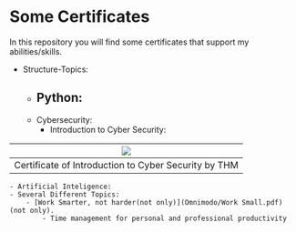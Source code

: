 # Some Certificates

In this repository you will find some certificates that support my abilities/skills.

* Structure-Topics:	
	- Python:
		- 
	- Cybersecurity:
		- Introduction to Cyber Security:

| ![](img/Cybersecurity/THM-FR1TBZ4MFS.png) |
|:---------------------------:|
| Certificate of Introduction to Cyber Security by THM |

	- Artificial Inteligence:
	- Several Different Topics:
		- [Work Smarter, not harder(not only)](Omnimodo/Work Small.pdf)(not only).
			- Time management for personal and professional productivity

